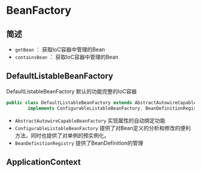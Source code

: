 # BeanFactory

## 简述

 - `getBean` ： 获取IoC容器中管理的Bean
 - `containsBean` ： 获取IoC容器中管理的Bean



## DefaultListableBeanFactory

DefaultListableBeanFactory 默认的功能完整的IoC容器

```java
public class DefaultListableBeanFactory extends AbstractAutowireCapableBeanFactory
		implements ConfigurableListableBeanFactory, BeanDefinitionRegistry, Serializable {}
```

 - `AbstractAutowireCapableBeanFactory` 实现属性的自动绑定功能
 - `ConfigurableListableBeanFactory` 提供了对Bean定义的分析和修改的便利方法，同时也提供了对单例的预实例化。
 - `BeanDefinitionRegistry` 提供了BeanDefinition的管理

## ApplicationContext

